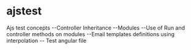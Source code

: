 ajstest
=======

Ajs test concepts
--Controller Inheritance
--Modules
--Use of Run and controller methods on modules
--Email templates definitions using interpolation
-- Test angular file
